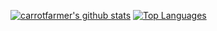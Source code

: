 [![carrotfarmer's github stats](https://github-readme-stats.vercel.app/api?username=carrotfarmer&show_icons=true&theme=dracula)](https://github.com/anuraghazra/github-readme-stats&count_private=true)
[![Top Languages](https://github-readme-stats.vercel.app/api/top-langs/?username=carrotfarmer&show_icons=true&theme=dracula)](https://github.com/anuraghazra/github-readme-stats&count_private=true)
